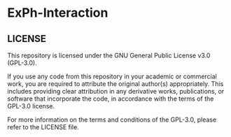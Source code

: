 # ExPh-Interaction

## LICENSE
This repository is licensed under the GNU General Public License v3.0 (GPL-3.0).

If you use any code from this repository in your academic or commercial work, you are required to attribute the original author(s) appropriately. This includes providing clear attribution in any derivative works, publications, or software that incorporate the code, in accordance with the terms of the GPL-3.0 license.

For more information on the terms and conditions of the GPL-3.0, please refer to the LICENSE file.